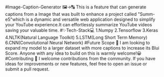 #Image-Caption-Generator 🖼->🔠
This is a feature that can generate captions from a Image that was built to enhance a project called "Summ-e5"which is a dynamic and versatile web application designed to simplify your YouTube experience.It can effortlessly summarize YouTube videos saving your valuable time.
#✨Tech-Stack💻
1.Numpy
2.Tensorflow
3.Keras
4.NLTK(Natural Language Toolkit)
5.LSTM(Long Short Term Memory)
6.CNN(Convolutional Neural Network)
#Future Scope 🎉
I am looking to expand my model to a larger dataset with more captions to increase its Blui Score. Anyone with any idea to build on this is warmly welcome!😀
#Contributing 🤝
I welcome contributions from the community. If you have ideas for improvements or new features, feel free to open an issue or submit a pull request.
